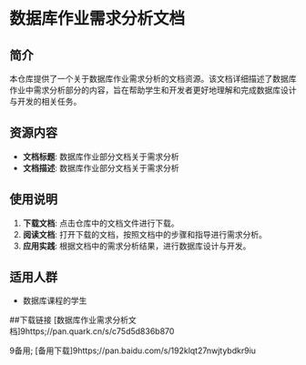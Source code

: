 # 数据库作业需求分析文档

## 简介
本仓库提供了一个关于数据库作业需求分析的文档资源。该文档详细描述了数据库作业中需求分析部分的内容，旨在帮助学生和开发者更好地理解和完成数据库设计与开发的相关任务。

## 资源内容
- **文档标题**: 数据库作业部分文档关于需求分析
- **文档描述**: 数据库作业部分文档关于需求分析

## 使用说明
1. **下载文档**: 点击仓库中的文档文件进行下载。
2. **阅读文档**: 打开下载的文档，按照文档中的步骤和指导进行需求分析。
3. **应用实践**: 根据文档中的需求分析结果，进行数据库设计与开发。

## 适用人群
- 数据库课程的学生

##下载链接 
[数据库作业需求分析文档]9https;//pan.quark.cn/s/c75d5d836b870 

9备用; [备用下载]9https;//pan.baidu.com/s/192klqt27nwjtybdkr9iu
